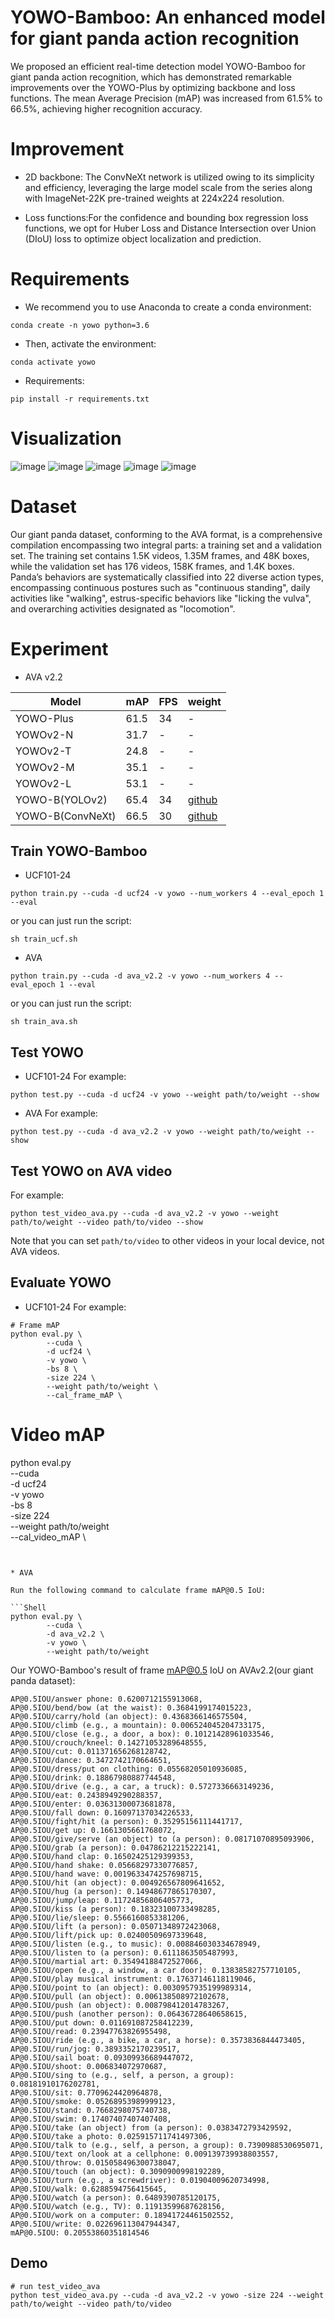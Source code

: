 # YOWO-Bamboo: An enhanced model for giant panda action recognition 
We proposed an efficient real-time detection model YOWO-Bamboo for giant panda action recognition, which has demonstrated remarkable improvements over the YOWO-Plus by optimizing backbone and loss functions. The mean Average Precision (mAP) was increased from 61.5% to 66.5%, achieving higher recognition accuracy.

# Improvement
- 2D backbone: The ConvNeXt network is utilized owing to its simplicity and efficiency, leveraging the large model scale from the series along with ImageNet-22K pre-trained weights at 224x224 resolution.

- Loss functions:For the confidence and bounding box regression loss functions, we opt for Huber Loss and Distance Intersection over Union (DIoU) loss to optimize object localization and prediction.


# Requirements
- We recommend you to use Anaconda to create a conda environment:
```Shell
conda create -n yowo python=3.6
```

- Then, activate the environment:
```Shell
conda activate yowo
```

- Requirements:
```Shell
pip install -r requirements.txt 
```

# Visualization

![image](./img_files/v_Basketball_g07_c04.gif)
![image](./img_files/v_Biking_g01_c01.gif)
![image](./img_files/v_HorseRiding_g01_c03.gif)
![image](./img_files/v_IceDancing_g02_c05.gif)
![image](./img_files/v_SalsaSpin_g03_c01.gif)

# Dataset
Our giant panda dataset, conforming to the AVA format, is a comprehensive compilation encompassing two integral parts: a training set and a validation set. The training set contains 1.5K videos, 1.35M frames, and 48K boxes, while the validation set has 176 videos, 158K frames, and 1.4K boxes. Panda’s behaviors are systematically classified into 22 diverse action types, encompassing continuous postures such as "continuous standing", daily activities like "walking", estrus-specific behaviors like "licking the vulva", and overarching activities designated as "locomotion". 

# Experiment

* AVA v2.2

|     Model      |    mAP    |   FPS   |    weight    |
|----------------|-----------|---------|--------------|
|    YOWO-Plus   |   61.5    |    34   |       -      |
|    YOWOv2-N    |   31.7    |    -    |       -      |
|    YOWOv2-T    |   24.8    |    -    |       -      |
|    YOWOv2-M    |   35.1    |    -    |       -      |
|    YOWOv2-L    |   53.1    |    -    |       -      |
| YOWO-B(YOLOv2) |   65.4    |    34   |  [github](https://github.com/yjh0410/PyTorch_YOWO/releases/download/yowo-weight/yowo_nano_ava_v2.2_K32_19.5.pth)  |
|YOWO-B(ConvNeXt)|   66.5    |    30   |  [github](https://github.com/yjh0410/PyTorch_YOWO/releases/download/yowo-weight/yowo_nano_ava_v2.2_K32_19.5.pth)  |

## Train YOWO-Bamboo
* UCF101-24

```Shell
python train.py --cuda -d ucf24 -v yowo --num_workers 4 --eval_epoch 1 --eval
```

or you can just run the script:

```Shell
sh train_ucf.sh
```

* AVA
```Shell
python train.py --cuda -d ava_v2.2 -v yowo --num_workers 4 --eval_epoch 1 --eval
```

or you can just run the script:

```Shell
sh train_ava.sh
```

##  Test YOWO
* UCF101-24
For example:

```Shell
python test.py --cuda -d ucf24 -v yowo --weight path/to/weight --show
```

* AVA
For example:

```Shell
python test.py --cuda -d ava_v2.2 -v yowo --weight path/to/weight --show
```

##  Test YOWO on AVA video
For example:

```Shell
python test_video_ava.py --cuda -d ava_v2.2 -v yowo --weight path/to/weight --video path/to/video --show
```

Note that you can set ```path/to/video``` to other videos in your local device, not AVA videos.

## Evaluate YOWO
* UCF101-24
For example:

```Shell
# Frame mAP
python eval.py \
        --cuda \
        -d ucf24 \
        -v yowo \
        -bs 8 \
        -size 224 \
        --weight path/to/weight \
        --cal_frame_mAP \
```

# Video mAP
python eval.py \
        --cuda \
        -d ucf24 \
        -v yowo \
        -bs 8 \
        -size 224 \
        --weight path/to/weight \
        --cal_video_mAP \
```


* AVA

Run the following command to calculate frame mAP@0.5 IoU:

```Shell
python eval.py \
        --cuda \
        -d ava_v2.2 \
        -v yowo \
        --weight path/to/weight
```

Our YOWO-Bamboo's result of frame mAP@0.5 IoU on AVAv2.2(our giant panda dataset):
```Shell
AP@0.5IOU/answer phone: 0.6200712155913068,
AP@0.5IOU/bend/bow (at the waist): 0.3684199174015223,
AP@0.5IOU/carry/hold (an object): 0.4368366146575504,
AP@0.5IOU/climb (e.g., a mountain): 0.006524045204733175,
AP@0.5IOU/close (e.g., a door, a box): 0.10121428961033546,
AP@0.5IOU/crouch/kneel: 0.14271053289648555,
AP@0.5IOU/cut: 0.011371656268128742,
AP@0.5IOU/dance: 0.3472742170664651,
AP@0.5IOU/dress/put on clothing: 0.05568205010936085,
AP@0.5IOU/drink: 0.18867980887744548,
AP@0.5IOU/drive (e.g., a car, a truck): 0.5727336663149236,
AP@0.5IOU/eat: 0.2438949290288357,
AP@0.5IOU/enter: 0.03631300073681878,
AP@0.5IOU/fall down: 0.16097137034226533,
AP@0.5IOU/fight/hit (a person): 0.35295156111441717,
AP@0.5IOU/get up: 0.1661305661768072,
AP@0.5IOU/give/serve (an object) to (a person): 0.08171070895093906,
AP@0.5IOU/grab (a person): 0.04786212215222141,
AP@0.5IOU/hand clap: 0.16502425129399353,
AP@0.5IOU/hand shake: 0.05668297330776857,
AP@0.5IOU/hand wave: 0.0019633474257698715,
AP@0.5IOU/hit (an object): 0.004926567809641652,
AP@0.5IOU/hug (a person): 0.14948677865170307,
AP@0.5IOU/jump/leap: 0.11724856806405773,
AP@0.5IOU/kiss (a person): 0.18323100733498285,
AP@0.5IOU/lie/sleep: 0.5566160853381206,
AP@0.5IOU/lift (a person): 0.05071348972423068,
AP@0.5IOU/lift/pick up: 0.02400509697339648,
AP@0.5IOU/listen (e.g., to music): 0.008846030334678949,
AP@0.5IOU/listen to (a person): 0.6111863505487993,
AP@0.5IOU/martial art: 0.35494188472527066,
AP@0.5IOU/open (e.g., a window, a car door): 0.13838582757710105,
AP@0.5IOU/play musical instrument: 0.17637146118119046,
AP@0.5IOU/point to (an object): 0.0030957935199989314,
AP@0.5IOU/pull (an object): 0.006138508972102678,
AP@0.5IOU/push (an object): 0.008798412014783267,
AP@0.5IOU/push (another person): 0.06436728640658615,
AP@0.5IOU/put down: 0.011691087258412239,
AP@0.5IOU/read: 0.23947763826955498,
AP@0.5IOU/ride (e.g., a bike, a car, a horse): 0.3573836844473405,
AP@0.5IOU/run/jog: 0.3893352170239517,
AP@0.5IOU/sail boat: 0.09309936689447072,
AP@0.5IOU/shoot: 0.006834072970687,
AP@0.5IOU/sing to (e.g., self, a person, a group): 0.08181910176202781,
AP@0.5IOU/sit: 0.7709624420964878,
AP@0.5IOU/smoke: 0.05268953989999123,
AP@0.5IOU/stand: 0.7668298075740738,
AP@0.5IOU/swim: 0.17407407407407408,
AP@0.5IOU/take (an object) from (a person): 0.0383472793429592,
AP@0.5IOU/take a photo: 0.025915711741497306,
AP@0.5IOU/talk to (e.g., self, a person, a group): 0.7390988530695071,
AP@0.5IOU/text on/look at a cellphone: 0.009139739938803557,
AP@0.5IOU/throw: 0.015058496300738047,
AP@0.5IOU/touch (an object): 0.3090900998192289,
AP@0.5IOU/turn (e.g., a screwdriver): 0.01904009620734998,
AP@0.5IOU/walk: 0.6288594756415645,
AP@0.5IOU/watch (a person): 0.6489390785120175,
AP@0.5IOU/watch (e.g., TV): 0.11913599687628156,
AP@0.5IOU/work on a computer: 0.18941724461502552,
AP@0.5IOU/write: 0.022696113047944347,
mAP@0.5IOU: 0.20553860351814546
```

## Demo
```Shell
# run test_video_ava
python test_video_ava.py --cuda -d ava_v2.2 -v yowo -size 224 --weight path/to/weight --video path/to/video
```

```
